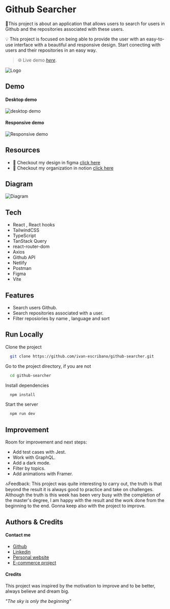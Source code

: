 
# Github Searcher

🔎This project is about an application that allows users to search for users in Github and the repositories associated with these users.

💡 This project is focused on being able to provide the user with an easy-to-use interface with a beautiful and responsive design. Start conecting with  users and their repositories in an easy way.


> 🌐 Live demo [_here_](https://github-searcher-ivan-escribano.vercel.app).

![Logo](https://res.cloudinary.com/dlpvgtdlv/image/upload/v1668282611/github-searcher/github-logo_tiqikz.png)
## Demo

#### Desktop demo
![desktop demo](https://res.cloudinary.com/dlpvgtdlv/image/upload/v1668465911/github-searcher/desktop_y5kggs.gif)

#### Responsive demo
![Responsive demo](https://res.cloudinary.com/dlpvgtdlv/image/upload/v1668466318/github-searcher/mobile_ivujz9.gif)
## Resources

- 🎨 Checkout my design in figma [click here](https://www.figma.com/file/HzV5VO7H78ZtiOasOyokfK/GITHUB-SEARCHER?node-id=0%3A1&t=XnyUj3oRLPOjdz68-1)
- 📅 Checkout my organization in notion [click here](https://sour-linen-3ee.notion.site/MVST-TECNICHAL-6db9119312f34fd6b210d43d493b1bae)

## Diagram
![Diagram](https://res.cloudinary.com/dlpvgtdlv/image/upload/v1668469409/github-searcher/Sin_t%C3%ADtulo-2022-10-20-1602_hbm46e.png)

## Tech

- React , React hooks
- TailwindCSS
- TypeScript
- TanStack Query
- react-router-dom
- Axios
- Github API
- Netlify
- Postman
- Figma
- Vite 





## Features

- Search users Github.
- Search repositories associated with a user.
- Filter reposiories by name , language and sort





## Run Locally

Clone the project

```bash
  git clone https://github.com/ivan-escribano/github-searcher.git
```

Go to the project directory, if you are not

```bash
  cd github-searcher
```

Install dependencies

```bash
  npm install
```

Start the server

```bash
  npm run dev
```


## Improvement

Room for improvement and next steps:
- Add test cases with Jest.
- Work with GraphQL.
- Add a dark mode.
- Filter by topics.
- Add animations with Framer.

🔝Feedback: 
This project was quite interesting to carry out, the truth is that beyond the result it is always good to practice and take on challenges. Although the truth is this week has been very busy with the completion of the master's degree, I am happy with the result and the work done from the beginning to the end. Gonna keep also with the project to improve.
## Authors & Credits

#### Contact me
- [Github](https://github.com/ivan-escribano)
- [Linkedin](https://github.com/ivan-escribano)
- [Personal website](https://personal-website-ivan-escribano.vercel.app)
- [E-commerce project](https://react-ecommerce-mobile-ivan.vercel.app/)


#### Credits
This project was inspired by the motivation to improve and to be better, always believe and dream big.

*"The sky is only the beginning"*


